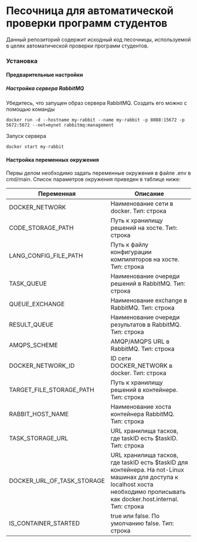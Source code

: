 # Песочница для автоматической проверки программ студентов

Данный репозиторий содержит исходный код песочницы, используемой в целях автоматической проверки программ студентов.

### Установка
#### Предварительные настройки

##### Настройка сервера RabbitMQ 
Убедитесь, что запущен образ сервера RabbitMQ. Создать его можно с помощью команды 
```
docker run -d --hostname my-rabbit --name my-rabbit -p 8088:15672 -p 5672:5672 --net=mynet rabbitmq:management
```
Запуск сервера
```
docker start my-rabbit
```
#### Настройка переменных окружения

Первы делом необходимо задать переменные окружения в файле .env в cmd/main. Список параметров окружения приведен в таблице ниже: 

| Переменная  | Описание |
| ------ | ------ |
| DOCKER_NETWORK | Наименование сети в docker. Тип: строка |
| CODE_STORAGE_PATH | Путь к хранилищу решений на хосте. Тип: строка |
| LANG_CONFIG_FILE_PATH | Путь к файлу конфигурации компиляторов на хосте. Тип: строка |
| TASK_QUEUE | Наименование очереди решений в RabbitMQ. Тип: строка |
| QUEUE_EXCHANGE | Наименование exchange в RabbitMQ. Тип: строка |
| RESULT_QUEUE | Наименование очереди результатов в RabbitMQ. Тип: строка |
| AMQPS_SCHEME | AMQP/AMQPS URL в RabbitMQ. Тип: строка |
| DOCKER_NETWORK_ID | ID сети DOCKER_NETWORK в docker. Тип: строка |
| TARGET_FILE_STORAGE_PATH | Путь к хранилищу решений в контейнере. Тип: строка |
| RABBIT_HOST_NAME | Наименование хоста контейнера RabbitMQ. Тип: строка |
| TASK_STORAGE_URL | URL хранилища тасков, где taskID есть $taskID. Тип: строка |
| DOCKER_URL_OF_TASK_STORAGE |  URL хранилища тасков, где taskID есть $taskID для контейнера. На not-Linux машинах для доступа к localhost хоста необходимо прописывать как docker.host.internal. Тип: строка |
| IS_CONTAINER_STARTED | true или false. По умолчанию false. Тип: строка |
